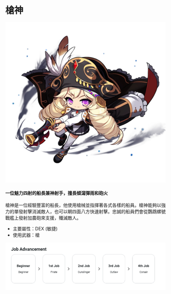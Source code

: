 # 槍神

![](images/msn-101/classes-and-jobs/pirate/image_1747236414628_901.png)

#### 一位魅力四射的船長兼神射手，擅長傾瀉彈雨和砲火

槍神是一位經驗豐富的船長，他使用槍械並指揮著各式各樣的船員。槍神能夠以強力的單發射擊消滅敵人，也可以朝四面八方快速射擊。忠誠的船員們會從鸚鵡螺號戰艦上發射加農砲來支援，殲滅敵人。

*   主要屬性：DEX (敏捷)
*   使用武器：槍

![](images/msn-101/classes-and-jobs/pirate/image_1747236414628_394.png)